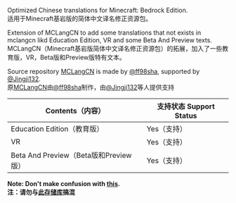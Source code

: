 Optimized Chinese translations for Minecraft: Bedrock Edition.<br>
适用于Minecraft基岩版的简体中文译名修正资源包。

Extension of MCLangCN to add some translations that not exists in mclangcn likd Education Edition, VR and some Beta And Preview texts.<br>
MCLangCN（Minecraft基岩版简体中文译名修正资源包）的拓展，加入了一些教育版，VR，Beta版和Preview版特有文本。


Source repository [MCLangCN](https://github.com/ff98sha/mclangcn) is made by [@ff98sha](https://github.com/ff98sha), supported by [@Jingji132](https://github.com/jingji132).  <br>
原[MCLangCN](https://github.com/ff98sha/mclangcn)由[@ff98sha](https://github.com/ff98sha)制作，由[@Jingji132](https://github.com/jingji132)等人提供支持

|Contents（内容）|支持状态 Support Status|
|---------------|---------------------|
| Education Edition（教育版）| Yes（支持）|
|VR|Yes（支持）|
|Beta And Preview（Beta版和Preview版）|Yes（支持）        |


**Note: Don't make confusion with [this](https://github.com/Spectrollay/mclang_cn).**<br>
**注：请勿与[此存储库](https://github.com/Spectrollay/mclang_cn)搞混**